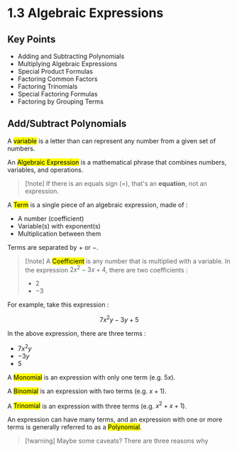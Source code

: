 # 1.3 Algebraic Expressions

## Key Points

- Adding and Subtracting Polynomials
- Multiplying Algebraic Expressions
- Special Product Formulas
- Factoring Common Factors
- Factoring Trinomials
- Special Factoring Formulas
- Factoring by Grouping Terms

## Add/Subtract Polynomials

A <mark class="hltr-trippy">variable</mark> is a letter than can represent any number from a given set of numbers.

An <mark class="hltr-trippy">Algebraic Expression</mark> is a mathematical phrase that combines numbers, variables, and operations.

> [!note] If there is an equals sign ($=$), that's an **equation**, not an expression.

A <mark class="hltr-trippy">Term</mark> is a single piece of an algebraic expression, made of :
- A number (coefficient)
- Variable(s) with exponent(s)
- Multiplication between them

Terms are separated by $+$ or $-$.

> [!note] A <mark class="hltr-trippy">Coefficient</mark> is any number that is multiplied with a variable.
> In the expression $2x^2 - 3x + 4$, there are two coefficients :
> - $2$
> - $-3$

For example, take this expression :

$$
7x^2y - 3y +5
$$

In the above expression, there are three terms :
- $7x^2y$
- $-3y$
- $5$

A <mark class="hltr-trippy">Monomial</mark> is an expression with only one term (e.g. $5x$).

A <mark class="hltr-trippy">Binomial</mark> is an expression with two terms (e.g. $x + 1$).

A <mark class="hltr-trippy">Trinomial</mark> is an expression with three terms (e.g. $x^2 + x + 1$).

An expression can have many terms, and an expression with one or more terms is generally referred to as a <mark class="hltr-trippy">Polynomial</mark>.

> [!warning] Maybe some caveats?
> There are three reasons why 
